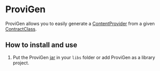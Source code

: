 ProviGen
========

ProviGen allows you to easily generate a [ContentProvider] from a given [ContractClass].

[ContentProvider]: https://developer.android.com/reference/android/content/ContentProvider.html

[ContractClass]: http://developer.android.com/guide/topics/providers/content-provider-basics.html#ContractClasses

How to install and use
----------------------

1. Put the ProviGen [jar] in your `libs` folder or add ProviGen as a library project.

[jar]: https://github.com/TimotheeJeannin/ProviGen/downloads
